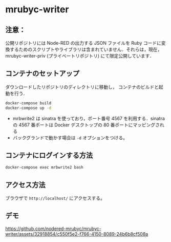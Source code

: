 # mrubyc-writer

## 注意：
公開リポジトリには Node-RED の出力する JSON ファイルを Ruby コードに変換するためのスクリプトやライブラリは含まれていません．それらは，現在，mrubyc-writer-priv (プライベートリポジトリ) にて限定公開しています．

## コンテナのセットアップ

ダウンロードしたリポジトリのディレクトリに移動し，
コンテナのビルドと起動を行う．

```sh
docker-compose build
docker-compose up -d
```

- mrbwrite2 は sinatra を使っており，ポート番号 4567 を利用する．sinatraの 4567 番ポートは Docker デスクトップの 80 番ポートにマッピングされる
- バックグランドで動かす場合は `-d` オプションをつける。

## コンテナにログインする方法

```sh
docker-compose exec mrbwrite2 bash
```

## アクセス方法

ブラウザで `http://localhost/` にアクセスする。

## デモ

https://github.com/nodered-mrubyc/mrubyc-writer/assets/32918854/c550f5e2-f766-4150-8089-24b6b8cf508a

